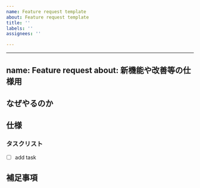 ```yaml
---
name: Feature request template
about: Feature request template
title: ''
labels: ''
assignees: ''

---
```


---
name: Feature request
about: 新機能や改善等の仕様用
---

## なぜやるのか
<!-- やることになった背景等を書く -->

## 仕様
<!-- 期待する・期待しない動作を書く -->

### タスクリスト
- [ ] add task

## 補足事項
<!-- 気になる点や仕様上での懸念事項等あれば記載する -->
